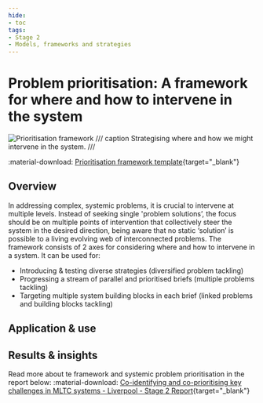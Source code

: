 ```yaml
---
hide: 
- toc
tags:
- Stage 2
- Models, frameworks and strategies
---
```


# Problem prioritisation: A framework for where and how to intervene in the system

![Prioritisation framework](../assets/prioritisation-framework.png)
/// caption
Strategising where and how we might intervene in the system.
///

:material-download: [Prioritisation framework template](){target="_blank"}

## Overview

In addressing complex, systemic problems, it is crucial to intervene at multiple levels. Instead of seeking single 'problem solutions’, the focus should be on multiple points of intervention that collectively steer the system in the desired direction, being aware that no static ‘solution’ is possible to a living evolving web of interconnected problems. The framework consists of 2 axes for considering where and how to intervene in a system. It can be used for:

- Introducing & testing diverse strategies (diversified problem tackling)
- Progressing a stream of parallel and prioritised briefs (multiple problems tackling)
- Targeting multiple system building blocks in each brief (linked problems and building blocks tackling)

## Application & use 



## Results & insights 


Read more about te framework and systemic problem prioritisation in the report below:
:material-download: [Co-identifying and co-prioritising key challenges in MLTC systems - Liverpool - Stage 2 Report](){target="_blank"}
